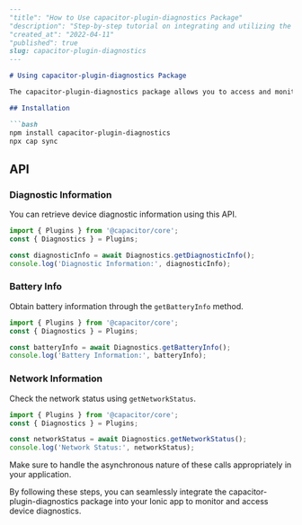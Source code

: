 ```markdown
---
"title": "How to Use capacitor-plugin-diagnostics Package"
"description": "Step-by-step tutorial on integrating and utilizing the capacitor-plugin-diagnostics package in your app"
"created_at": "2022-04-11"
"published": true
slug: capacitor-plugin-diagnostics
---

# Using capacitor-plugin-diagnostics Package

The capacitor-plugin-diagnostics package allows you to access and monitor various device diagnostics information in your Ionic application. Follow the steps below to integrate and effectively use this plugin:

## Installation

```bash
npm install capacitor-plugin-diagnostics
npx cap sync
```

## API

### Diagnostic Information

You can retrieve device diagnostic information using this API.

```typescript
import { Plugins } from '@capacitor/core';
const { Diagnostics } = Plugins;

const diagnosticInfo = await Diagnostics.getDiagnosticInfo();
console.log('Diagnostic Information:', diagnosticInfo);
```

### Battery Info

Obtain battery information through the `getBatteryInfo` method.

```typescript
import { Plugins } from '@capacitor/core';
const { Diagnostics } = Plugins;

const batteryInfo = await Diagnostics.getBatteryInfo();
console.log('Battery Information:', batteryInfo);
```

### Network Information

Check the network status using `getNetworkStatus`.

```typescript
import { Plugins } from '@capacitor/core';
const { Diagnostics } = Plugins;

const networkStatus = await Diagnostics.getNetworkStatus();
console.log('Network Status:', networkStatus);
```

Make sure to handle the asynchronous nature of these calls appropriately in your application.

By following these steps, you can seamlessly integrate the capacitor-plugin-diagnostics package into your Ionic app to monitor and access device diagnostics.
```
